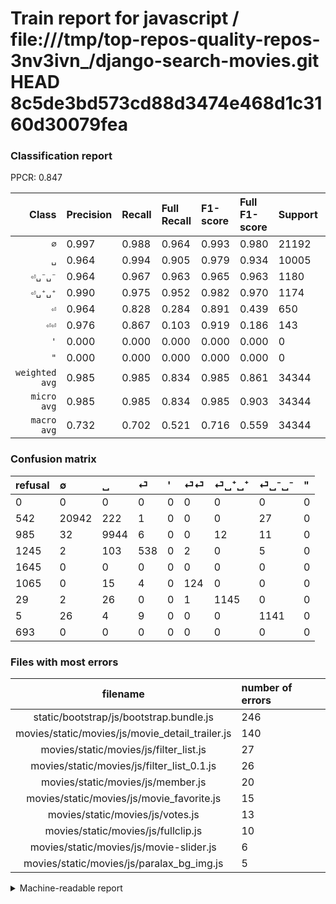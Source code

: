 # Train report for javascript / file:///tmp/top-repos-quality-repos-3nv3ivn_/django-search-movies.git HEAD 8c5de3bd573cd88d3474e468d1c3160d30079fea

### Classification report

PPCR: 0.847

| Class | Precision | Recall | Full Recall | F1-score | Full F1-score | Support | Full Support | PPCR |
|------:|:----------|:-------|:------------|:---------|:---------|:--------|:-------------|:-----|
| `∅` | 0.997| 0.988| 0.964| 0.993| 0.980| 21192| 21734| 0.975 |
| `␣` | 0.964| 0.994| 0.905| 0.979| 0.934| 10005| 10990| 0.910 |
| `⏎␣⁻␣⁻` | 0.964| 0.967| 0.963| 0.965| 0.963| 1180| 1185| 0.996 |
| `⏎␣⁺␣⁺` | 0.990| 0.975| 0.952| 0.982| 0.970| 1174| 1203| 0.976 |
| `⏎` | 0.964| 0.828| 0.284| 0.891| 0.439| 650| 1895| 0.343 |
| `⏎⏎` | 0.976| 0.867| 0.103| 0.919| 0.186| 143| 1208| 0.118 |
| `'` | 0.000| 0.000| 0.000| 0.000| 0.000| 0| 1645| 0.000 |
| `"` | 0.000| 0.000| 0.000| 0.000| 0.000| 0| 693| 0.000 |
| `weighted avg` | 0.985| 0.985| 0.834| 0.985| 0.861| 34344| 40553| 0.847 |
| `micro avg` | 0.985| 0.985| 0.834| 0.985| 0.903| 34344| 40553| 0.847 |
| `macro avg` | 0.732| 0.702| 0.521| 0.716| 0.559| 34344| 40553| 0.847 |

### Confusion matrix

|refusal|  ∅| ␣| ⏎| '| ⏎⏎| ⏎␣⁺␣⁺| ⏎␣⁻␣⁻| "| 
|:---|:---|:---|:---|:---|:---|:---|:---|:---|
|0 |0 |0 |0 |0 |0 |0 |0 |0 |
|542 |20942 |222 |1 |0 |0 |0 |27 |0 |
|985 |32 |9944 |6 |0 |0 |12 |11 |0 |
|1245 |2 |103 |538 |0 |2 |0 |5 |0 |
|1645 |0 |0 |0 |0 |0 |0 |0 |0 |
|1065 |0 |15 |4 |0 |124 |0 |0 |0 |
|29 |2 |26 |0 |0 |1 |1145 |0 |0 |
|5 |26 |4 |9 |0 |0 |0 |1141 |0 |
|693 |0 |0 |0 |0 |0 |0 |0 |0 |

### Files with most errors

| filename | number of errors|
|:----:|:-----|
| static/bootstrap/js/bootstrap.bundle.js | 246 |
| movies/static/movies/js/movie_detail_trailer.js | 140 |
| movies/static/movies/js/filter_list.js | 27 |
| movies/static/movies/js/filter_list_0.1.js | 26 |
| movies/static/movies/js/member.js | 20 |
| movies/static/movies/js/movie_favorite.js | 15 |
| movies/static/movies/js/votes.js | 13 |
| movies/static/movies/js/fullclip.js | 10 |
| movies/static/movies/js/movie-slider.js | 6 |
| movies/static/movies/js/paralax_bg_img.js | 5 |

<details>
    <summary>Machine-readable report</summary>
```json
{
  "cl_report": {"\"": {"f1-score": 0.0, "precision": 0.0, "recall": 0.0, "support": 0}, "\u0027": {"f1-score": 0.0, "precision": 0.0, "recall": 0.0, "support": 0}, "macro avg": {"f1-score": 0.7160456583655535, "precision": 0.7318776314817819, "recall": 0.702397324676973, "support": 34344}, "micro avg": {"f1-score": 0.9851502445842069, "precision": 0.9851502445842069, "recall": 0.9851502445842069, "support": 34344}, "weighted avg": {"f1-score": 0.9850577593405931, "precision": 0.9853489255647505, "recall": 0.9851502445842069, "support": 34344}, "\u2205": {"f1-score": 0.9926059342117737, "precision": 0.9970481812988002, "recall": 0.9882030955077388, "support": 21192}, "\u23ce": {"f1-score": 0.890728476821192, "precision": 0.96415770609319, "recall": 0.8276923076923077, "support": 650}, "\u23ce\u23ce": {"f1-score": 0.9185185185185185, "precision": 0.9763779527559056, "recall": 0.8671328671328671, "support": 143}, "\u23ce\u2423\u207a\u2423\u207a": {"f1-score": 0.9824109824109825, "precision": 0.989628349178911, "recall": 0.975298126064736, "support": 1174}, "\u23ce\u2423\u207b\u2423\u207b": {"f1-score": 0.9653130287648054, "precision": 0.9636824324324325, "recall": 0.9669491525423729, "support": 1180}, "\u2423": {"f1-score": 0.9787883261971554, "precision": 0.9641264300950165, "recall": 0.9939030484757622, "support": 10005}},
  "cl_report_full": {"\"": {"f1-score": 0.0, "precision": 0.0, "recall": 0.0, "support": 693}, "\u0027": {"f1-score": 0.0, "precision": 0.0, "recall": 0.0, "support": 1645}, "macro avg": {"f1-score": 0.5589475454705558, "precision": 0.7318776314817819, "recall": 0.521199047848103, "support": 40553}, "micro avg": {"f1-score": 0.903480780271573, "precision": 0.9851502445842069, "recall": 0.8343155870095924, "support": 40553}, "weighted avg": {"f1-score": 0.8611861760585199, "precision": 0.927295752362655, "recall": 0.8343155870095924, "support": 40553}, "\u2205": {"f1-score": 0.9800177827694323, "precision": 0.9970481812988002, "recall": 0.9635594000184043, "support": 21734}, "\u23ce": {"f1-score": 0.4386465552384835, "precision": 0.96415770609319, "recall": 0.28390501319261213, "support": 1895}, "\u23ce\u23ce": {"f1-score": 0.1857677902621723, "precision": 0.9763779527559056, "recall": 0.10264900662251655, "support": 1208}, "\u23ce\u2423\u207a\u2423\u207a": {"f1-score": 0.9703389830508474, "precision": 0.989628349178911, "recall": 0.9517871986699917, "support": 1203}, "\u23ce\u2423\u207b\u2423\u207b": {"f1-score": 0.9632756437315322, "precision": 0.9636824324324325, "recall": 0.9628691983122363, "support": 1185}, "\u2423": {"f1-score": 0.933533608711979, "precision": 0.9641264300950165, "recall": 0.9048225659690627, "support": 10990}},
  "ppcr": 0.8468917219441225
}
```
</details>
